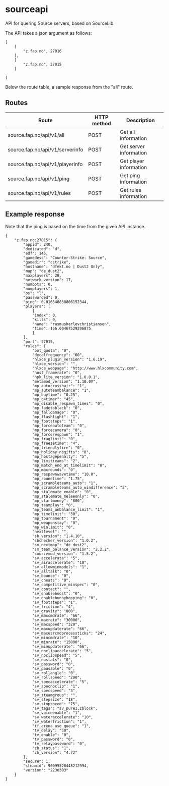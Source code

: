 # sourceapi
API for quering Source servers, based on SourceLib

The API takes a json argument as follows:

    [
        [
            "z.fap.no", 27016
        ],
        [
            "z.fap.no", 27015
        ]

    ]

Below the route table, a sample response from the "all" route.

## Routes

| Route                           | HTTP method | Description            |
| ------------------------------- | ----------- | ---------------------- |
| source.fap.no/api/v1/all        | POST        | Get all information    |
| source.fap.no/api/v1/serverinfo | POST        | Get server information |
| source.fap.no/api/v1/playerinfo | POST        | Get player information |
| source.fap.no/api/v1/ping       | POST        | Get ping information   |
| source.fap.no/api/v1/rules      | POST        | Get rules information  |


## Example response
Note that the ping is based on the time from the given API instance.

    {
        "z.fap.no:27015": {
            "appid": 240,
            "dedicated": "d",
            "edf": 145,
            "gamedesc": "Counter-Strike: Source",
            "gamedir": "cstrike",
            "hostname": "dfekt.no | Dust2 Only",
            "map": "de_dust2",
            "maxplayers": 28,
            "network_version": 17,
            "numbots": 0,
            "numplayers": 1,
            "os": "l",
            "passworded": 0,
            "ping": 0.016348838806152344,
            "players": [
                {
                "index": 0,
                "kills": 0,
                "name": "rasmusharlevchristiansen",
                "time": 166.60467529296875
                }
            ],
            "port": 27015,
            "rules": {
                "bot_quota": "0",
                "decalfrequency": "60",
                "hlxce_plugin_version": "1.6.19",
                "hlxce_version": "",
                "hlxce_webpage": "http://www.hlxcommunity.com",
                "host_framerate": "0",
                "hpk_lite_version": "1.0.0.1",
                "metamod_version": "1.10.0V",
                "mp_autocrosshair": "1",
                "mp_autoteambalance": "1",
                "mp_buytime": "0.25",
                "mp_c4timer": "45",
                "mp_disable_respawn_times": "0",
                "mp_fadetoblack": "0",
                "mp_falldamage": "0",
                "mp_flashlight": "1",
                "mp_footsteps": "1",
                "mp_forceautoteam": "0",
                "mp_forcecamera": "0",
                "mp_forcerespawn": "1",
                "mp_fraglimit": "0",
                "mp_freezetime": "4",
                "mp_friendlyfire": "0",
                "mp_holiday_nogifts": "0",
                "mp_hostagepenalty": "5",
                "mp_limitteams": "2",
                "mp_match_end_at_timelimit": "0",
                "mp_maxrounds": "0",
                "mp_respawnwavetime": "10.0",
                "mp_roundtime": "1.75",
                "mp_scrambleteams_auto": "1",
                "mp_scrambleteams_auto_windifference": "2",
                "mp_stalemate_enable": "0",
                "mp_stalemate_meleeonly": "0",
                "mp_startmoney": "800",
                "mp_teamplay": "0",
                "mp_teams_unbalance_limit": "1",
                "mp_timelimit": "30",
                "mp_tournament": "0",
                "mp_weaponstay": "0",
                "mp_winlimit": "0",
                "nextlevel": "",
                "sb_version": "1.4.10",
                "sbchecker_version": "1.0.2",
                "sm_nextmap": "de_dust2",
                "sm_team_balance_version": "2.2.2",
                "sourcemod_version": "1.5.2",
                "sv_accelerate": "5",
                "sv_airaccelerate": "10",
                "sv_allowminmodels": "1",
                "sv_alltalk": "0",
                "sv_bounce": "0",
                "sv_cheats": "0",
                "sv_competitive_minspec": "0",
                "sv_contact": "",
                "sv_enableboost": "0",
                "sv_enablebunnyhopping": "0",
                "sv_footsteps": "1",
                "sv_friction": "4",
                "sv_gravity": "800",
                "sv_maxcmdrate": "66",
                "sv_maxrate": "30000",
                "sv_maxspeed": "320",
                "sv_maxupdaterate": "66",
                "sv_maxusrcmdprocessticks": "24",
                "sv_mincmdrate": "10",
                "sv_minrate": "15000",
                "sv_minupdaterate": "66",
                "sv_noclipaccelerate": "5",
                "sv_noclipspeed": "5",
                "sv_nostats": "0",
                "sv_password": "0",
                "sv_pausable": "0",
                "sv_rollangle": "0",
                "sv_rollspeed": "200",
                "sv_specaccelerate": "5",
                "sv_specnoclip": "1",
                "sv_specspeed": "3",
                "sv_steamgroup": "",
                "sv_stepsize": "18",
                "sv_stopspeed": "75",
                "sv_tags": "sv_pure1,zblock",
                "sv_voiceenable": "1",
                "sv_wateraccelerate": "10",
                "sv_waterfriction": "1",
                "tf_arena_use_queue": "1",
                "tv_delay": "30",
                "tv_enable": "0",
                "tv_password": "0",
                "tv_relaypassword": "0",
                "zb_status": "1",
                "zb_version": "4.72"
            },
            "secure": 1,
            "steamid": 90095528448212994,
            "version": "2230303"
        }
    }
